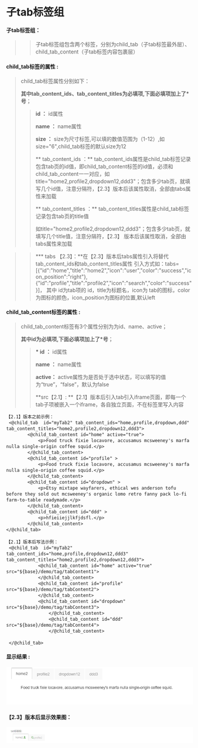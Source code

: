 # 子tab**标签组**

#### 子tab标签组：

> > 子tab标签组包含两个标签，分别为child\_tab（子tab标签最外层）、child\_tab\_content（子tab标签内容包裹层）

#### child\_tab**标签的属性 :**

> child\_tab标签属性分别如下：
>
> **其中tab\_content\_ids、tab\_content\_titles为必填项,下面必填项加上了\*号**；
>
> > **id ：** id属性
> >
> > **name ：** name属性
> >
> > **size ：** size为尺寸标签,可以填的数值范围为（1-12）,如size="6",child\_tab标签的默认size为12
> >
> > ** tab\_content\_ids ：** tab\_content\_ids属性是child\_tab标签记录包含tab页的id值，即child\_tab\_content标签的id值，必须和child\_tab\_content一一对应，如title="home2,profile2,dropdown12,ddd3"；包含多少tab页，就填写几个id值，注意分隔符，【2.3】版本后该属性取消，全部由tabs属性来加载
> >
> > ** tab\_content\_titles ：** tab\_content\_titles属性是child\_tab标签记录包含tab页的title值
> >
> > 如title="home2,profile2,dropdown12,ddd3"；包含多少tab页，就填写几个title值，注意分隔符，【2.3】
版本后该属性取消，全部由tabs属性来加载


> > **\* tabs 【2.3】：**在【2.3】版本后tabs属性引入将替代tab_content_ids和tab_content_titles属性
引入方式如：tabs=[{"id":"home","title":"home2","icon":"user","color":"success","icon_position":"right"},{"id":"profile","title":"profile2","icon":"search","color":"success"}]，
其中 id为tab项的 id，title为标题名，icon为 tab的图标，color为图标的颜色，icon_position为图标的位置,默认left


#### child\_tab\_content**标签的属性 :**

> child\_tab\_content标签有3个属性分别为为id、name、active；
>
> **其中id为必填项,下面必填项加上了\*号**；
>
> > **\* id ：** id属性
> >
> > **name ：** name属性
> >
> > **active：** active属性为是否处于选中状态，可以填写的值为“true”，“false”，默认为false
> >
> > **src【2.1】: **【2.1】版本后引入tab引入iframe页面，即每一个tab子项被嵌入一个iframe，各自独立页面，不在标签里写入内容

```
【2.1】版本之前示例：
 <@child_tab  id="myTab2" tab_content_ids="home,profile,dropdown,ddd" tab_content_titles="home2,profile2,dropdown12,ddd3">
        <@child_tab_content id="home" active="true"> 
            <p>Food truck fixie locavore, accusamus mcsweeney's marfa nulla single-origin coffee squid.</p>
        </@child_tab_content>
        <@child_tab_content id="profile" > 
            <p>Food truck fixie locavore, accusamus mcsweeney's marfa nulla single-origin coffee squid.</p>
        </@child_tab_content>
        <@child_tab_content id="dropdown" > 
            <p>Etsy mixtape wayfarers, ethical wes anderson tofu before they sold out mcsweeney's organic lomo retro fanny pack lo-fi farm-to-table readymade.</p>
        </@child_tab_content>
        <@child_tab_content id="ddd" > 
            <p>hfieiiejjlkfjdsfl.</p>
        </@child_tab_content>
</@child_tab>

【2.1】版本后写法示例：
 <@child_tab  id="myTab2" tab_content_ids="home,profile,dropdown12,ddd3" tab_content_titles="home2,profile2,dropdown12,ddd3">
	        <@child_tab_content id="home" active="true" src="${base}/demo/tag/tabContent1"> 
	        </@child_tab_content>
	        <@child_tab_content id="profile"  src="${base}/demo/tag/tabContent2"> 
	        </@child_tab_content>
        	<@child_tab_content id="dropdown" src="${base}/demo/tag/tabContent3"> 
                </@child_tab_content>
                <@child_tab_content id="ddd" src="${base}/demo/tag/tabContent4"> 
                </@child_tab_content>

 </@child_tab>
```

#### 显示结果 :

![](/assets/tab.png)

#### 【2.3】版本后显示效果图：
![](/assets/tab1.png)
